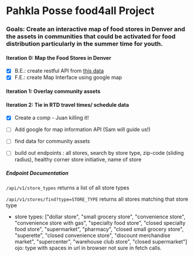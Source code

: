 # Pahkla Posse food4all Project

### Goals: Create an interactive map of food stores in Denver and the assets in communities that could be activated for food distribution particularly in the summer time for youth.

#### Iteration 0: Map the Food Stores in Denver
  - [x] B.E.: create restful API from [this data](https://www.denvergov.org/opendata/dataset/city-and-county-of-denver-food-stores)
  - [x] F.E.: create Map Interface using google map

#### Iteration 1: Overlay community assets

#### Iteration 2: Tie in RTD travel times/ schedule data

- [x] Create a comp - Juan killing it!
- [ ] Add google for map information API (Sam will guide us!)
- [ ] find data for community assets
- [ ] build out endpoints : all stores, search by store type, zip-code (sliding radius), healthy corner store initiative, name of store  


##### Endpoint Documentation

`/api/v1/store_types` returns a list of all store types

`/api/v1/stores/find?type=STORE_TYPE` returns all stores matching that store type
 * store types: ["dollar store", "small grocery store", "convenience store", "convenience store with gas", "specialty food store", "closed specialty food store", "supermarket", "pharmacy", "closed small grocery store", "superette", "closed convenience store", "discount merchandise market", "supercenter", "warehouse club store", "closed supermarket"] ojo: type with spaces in url in browser not sure in fetch calls.
